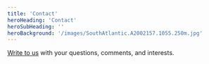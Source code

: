 ```yaml
---
title: 'Contact'
heroHeading: 'Contact'
heroSubHeading: ''
heroBackground: '/images/SouthAtlantic.A2002157.1055.250m.jpg'
---
```


[Write to us](inmos@geog.ucsb.edu) with your questions, comments, and interests.



<!--
in the future, consider a web Contact Form similar to https://datawaveproject.github.io/contact/
-->
